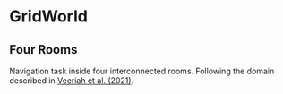 # GridWorld

## Four Rooms
Navigation task inside four interconnected rooms. Following the domain described in [Veeriah et al. (2021)](https://arxiv.org/pdf/2102.06741.pdf).